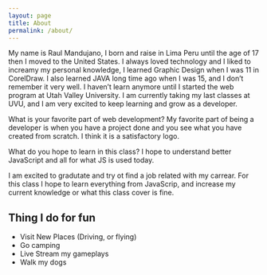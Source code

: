 ```yaml
---
layout: page
title: About
permalink: /about/
---
```


My name is Raul Mandujano, I born and raise in Lima Peru until the age of 17 then I moved to the United States. I always loved technology and I liked to increamy my personal knowledge, I learned Graphic Design when I was 11 in CorelDraw. I also learned JAVA long time ago when I was 15, and I don’t remember it very well. I haven’t learn anymore until I started the web program at Utah Valley University. I am currently taking my last classes at UVU, and I am very excited to keep learning and grow as a developer. 

What is your favorite part of web development?
My favorite part of being a developer is when you have a project done and you see what you have created from scratch. I think it is a satisfactory logo.

What do you hope to learn in this class?
I hope to understand better JavaScript and all for what JS is used today.

I am excited to gradutate and try ot find a job related with my carrear. For this class I hope to learn everything from JavaScrip, and increase my current knowledge or what this class cover is fine.

## Thing I do for fun

- Visit New Places (Driving, or flying)
- Go camping
- Live Stream my gameplays
- Walk my dogs
